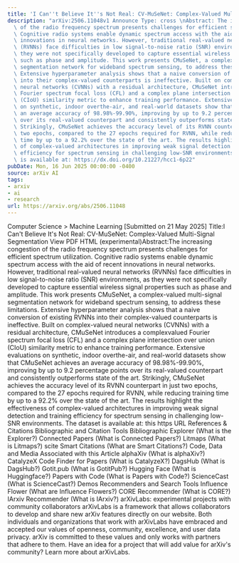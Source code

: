 ```yaml
---
title: 'I Can''t Believe It''s Not Real: CV-MuSeNet: Complex-Valued Multi-Signal Segmentation'
description: "arXiv:2506.11048v1 Announce Type: cross \nAbstract: The increasing congestion\
  \ of the radio frequency spectrum presents challenges for efficient spectrum utilization.\
  \ Cognitive radio systems enable dynamic spectrum access with the aid of recent\
  \ innovations in neural networks. However, traditional real-valued neural networks\
  \ (RVNNs) face difficulties in low signal-to-noise ratio (SNR) environments, as\
  \ they were not specifically developed to capture essential wireless signal properties\
  \ such as phase and amplitude. This work presents CMuSeNet, a complex-valued multi-signal\
  \ segmentation network for wideband spectrum sensing, to address these limitations.\
  \ Extensive hyperparameter analysis shows that a naive conversion of existing RVNNs\
  \ into their complex-valued counterparts is ineffective. Built on complex-valued\
  \ neural networks (CVNNs) with a residual architecture, CMuSeNet introduces a complexvalued\
  \ Fourier spectrum focal loss (CFL) and a complex plane intersection over union\
  \ (CIoU) similarity metric to enhance training performance. Extensive evaluations\
  \ on synthetic, indoor overthe-air, and real-world datasets show that CMuSeNet achieves\
  \ an average accuracy of 98.98%-99.90%, improving by up to 9.2 percentage points\
  \ over its real-valued counterpart and consistently outperforms state of the art.\
  \ Strikingly, CMuSeNet achieves the accuracy level of its RVNN counterpart in just\
  \ two epochs, compared to the 27 epochs required for RVNN, while reducing training\
  \ time by up to a 92.2% over the state of the art. The results highlight the effectiveness\
  \ of complex-valued architectures in improving weak signal detection and training\
  \ efficiency for spectrum sensing in challenging low-SNR environments. The dataset\
  \ is available at: https://dx.doi.org/10.21227/hcc1-6p22"
pubDate: Mon, 16 Jun 2025 00:00:00 -0400
source: arXiv AI
tags:
- arxiv
- ai
- research
url: https://arxiv.org/abs/2506.11048
---
```


Computer Science > Machine Learning
[Submitted on 21 May 2025]
Title:I Can't Believe It's Not Real: CV-MuSeNet: Complex-Valued Multi-Signal Segmentation
View PDF HTML (experimental)Abstract:The increasing congestion of the radio frequency spectrum presents challenges for efficient spectrum utilization. Cognitive radio systems enable dynamic spectrum access with the aid of recent innovations in neural networks. However, traditional real-valued neural networks (RVNNs) face difficulties in low signal-to-noise ratio (SNR) environments, as they were not specifically developed to capture essential wireless signal properties such as phase and amplitude. This work presents CMuSeNet, a complex-valued multi-signal segmentation network for wideband spectrum sensing, to address these limitations. Extensive hyperparameter analysis shows that a naive conversion of existing RVNNs into their complex-valued counterparts is ineffective. Built on complex-valued neural networks (CVNNs) with a residual architecture, CMuSeNet introduces a complexvalued Fourier spectrum focal loss (CFL) and a complex plane intersection over union (CIoU) similarity metric to enhance training performance. Extensive evaluations on synthetic, indoor overthe-air, and real-world datasets show that CMuSeNet achieves an average accuracy of 98.98%-99.90%, improving by up to 9.2 percentage points over its real-valued counterpart and consistently outperforms state of the art. Strikingly, CMuSeNet achieves the accuracy level of its RVNN counterpart in just two epochs, compared to the 27 epochs required for RVNN, while reducing training time by up to a 92.2% over the state of the art. The results highlight the effectiveness of complex-valued architectures in improving weak signal detection and training efficiency for spectrum sensing in challenging low-SNR environments. The dataset is available at: this https URL
References & Citations
Bibliographic and Citation Tools
Bibliographic Explorer (What is the Explorer?)
Connected Papers (What is Connected Papers?)
Litmaps (What is Litmaps?)
scite Smart Citations (What are Smart Citations?)
Code, Data and Media Associated with this Article
alphaXiv (What is alphaXiv?)
CatalyzeX Code Finder for Papers (What is CatalyzeX?)
DagsHub (What is DagsHub?)
Gotit.pub (What is GotitPub?)
Hugging Face (What is Huggingface?)
Papers with Code (What is Papers with Code?)
ScienceCast (What is ScienceCast?)
Demos
Recommenders and Search Tools
Influence Flower (What are Influence Flowers?)
CORE Recommender (What is CORE?)
IArxiv Recommender
(What is IArxiv?)
arXivLabs: experimental projects with community collaborators
arXivLabs is a framework that allows collaborators to develop and share new arXiv features directly on our website.
Both individuals and organizations that work with arXivLabs have embraced and accepted our values of openness, community, excellence, and user data privacy. arXiv is committed to these values and only works with partners that adhere to them.
Have an idea for a project that will add value for arXiv's community? Learn more about arXivLabs.